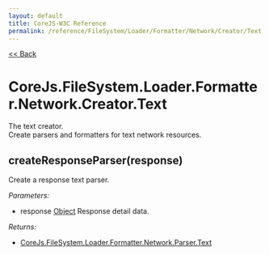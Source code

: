 ```yaml
---
layout: default
title: CoreJS-W3C Reference
permalink: /reference/FileSystem/Loader/Formatter/Network/Creator/Text.html
---
```

[<< Back](reference/FileSystem/Loader/Formatter/Creator.html)

# CoreJs.FileSystem.Loader.Formatter.Network.Creator.Text
The text creator.    
Create parsers and formatters for text network resources.

## createResponseParser(response)
Create a response text parser.

*Parameters:*

* response [Object](http://www.ecma-international.org/ecma-262/5.1/#sec-15.2) Response detail data.

*Returns:*

* [CoreJs.FileSystem.Loader.Formatter.Network.Parser.Text](reference/FileSystem/Loader/Formatter/Network.Parser.Text.html)

